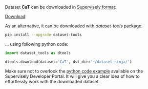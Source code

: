 Dataset **CaT** can be downloaded in [Supervisely format](https://developer.supervisely.com/api-references/supervisely-annotation-json-format):

 [Download](https://assets.supervisely.com/remote/eyJsaW5rIjogImZzOi8vYXNzZXRzLzIwMzNfQ2FUL2NhdC1EYXRhc2V0TmluamEudGFyIiwgInNpZyI6ICJkYUZUcXl3L3VISStZQ0toOVNDUnY3MTdmZzJ6enRjYXBIYnloWnhldUY4PSJ9)

As an alternative, it can be downloaded with *dataset-tools* package:
``` bash
pip install --upgrade dataset-tools
```

... using following python code:
``` python
import dataset_tools as dtools

dtools.download(dataset='CaT', dst_dir='~/dataset-ninja/')
```
Make sure not to overlook the [python code example](https://developer.supervisely.com/getting-started/python-sdk-tutorials/iterate-over-a-local-project) available on the Supervisely Developer Portal. It will give you a clear idea of how to effortlessly work with the downloaded dataset.

